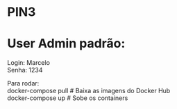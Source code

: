# PIN3

# User Admin padrão:</br>
Login: Marcelo </br>
Senha: 1234</br>

Para rodar:</br>
docker-compose pull   # Baixa as imagens do Docker Hub</br>
docker-compose up     # Sobe os containers</br>
